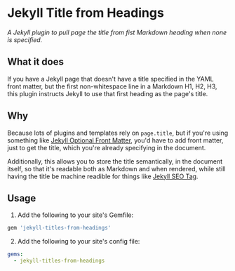# Jekyll Title from Headings

*A Jekyll plugin to pull page the title from fist Markdown heading when none is specified.*

## What it does

If you have a Jekyll page that doesn't have a title specified in the YAML front matter, but the first non-whitespace line in a Markdown H1, H2, H3, this plugin instructs Jekyll to use that first heading as the page's title.

## Why

Because lots of plugins and templates rely on `page.title`, but if you're using something like [Jekyll Optional Front Matter](https://github.com/benbalter/jekyll-optional-front-matter), you'd have to add front matter, just to get the title, which you're already specifying in the document.

Additionally, this allows you to store the title semantically, in the document itself, so that it's readable both as Markdown and when rendered, while still having the title be machine readible for things like [Jekyll SEO Tag](https://github.com/benbalter/jekyll-seo-tag).

## Usage

1. Add the following to your site's Gemfile:

  ```ruby
  gem 'jekyll-titles-from-headings'
  ```

2. Add the following to your site's config file:

  ```yml
  gems:
    - jekyll-titles-from-headings
  ```
